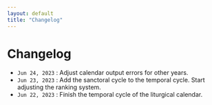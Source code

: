 ```yaml
---
layout: default
title: "Changelog"
---
```


# Changelog

- `Jun 24, 2023` : Adjust calendar output errors for other years.
- `Jun 23, 2023` : Add the sanctoral cycle to the temporal cycle. Start adjusting the ranking system.
- `Jun 22, 2023` : Finish the temporal cycle of the liturgical calendar.

